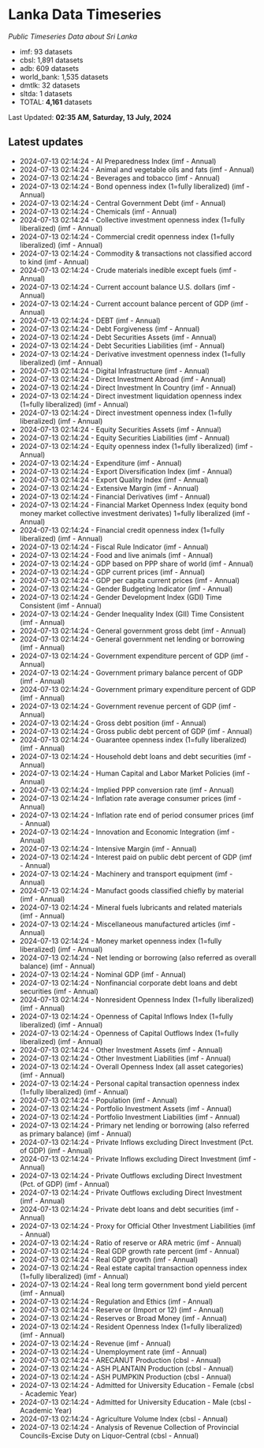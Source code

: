 # Lanka Data Timeseries
*Public Timeseries Data about Sri Lanka*

* imf: 93 datasets
* cbsl: 1,891 datasets
* adb: 609 datasets
* world_bank: 1,535 datasets
* dmtlk: 32 datasets
* sltda: 1 datasets
* TOTAL: **4,161** datasets

Last Updated: **02:35 AM, Saturday, 13 July, 2024**

## Latest updates

* 2024-07-13 02:14:24 - AI Preparedness Index (imf - Annual)
* 2024-07-13 02:14:24 - Animal and vegetable oils and fats (imf - Annual)
* 2024-07-13 02:14:24 - Beverages and tobacco (imf - Annual)
* 2024-07-13 02:14:24 - Bond openness index (1=fully liberalized) (imf - Annual)
* 2024-07-13 02:14:24 - Central Government Debt (imf - Annual)
* 2024-07-13 02:14:24 - Chemicals (imf - Annual)
* 2024-07-13 02:14:24 - Collective investment openness index (1=fully liberalized) (imf - Annual)
* 2024-07-13 02:14:24 - Commercial credit openness index (1=fully liberalized) (imf - Annual)
* 2024-07-13 02:14:24 - Commodity & transactions not classified accord to kind (imf - Annual)
* 2024-07-13 02:14:24 - Crude materials inedible except fuels (imf - Annual)
* 2024-07-13 02:14:24 - Current account balance U.S. dollars (imf - Annual)
* 2024-07-13 02:14:24 - Current account balance percent of GDP (imf - Annual)
* 2024-07-13 02:14:24 - DEBT (imf - Annual)
* 2024-07-13 02:14:24 - Debt Forgiveness (imf - Annual)
* 2024-07-13 02:14:24 - Debt Securities Assets (imf - Annual)
* 2024-07-13 02:14:24 - Debt Securities Liabilities (imf - Annual)
* 2024-07-13 02:14:24 - Derivative investment openness index (1=fully liberalized) (imf - Annual)
* 2024-07-13 02:14:24 - Digital Infrastructure (imf - Annual)
* 2024-07-13 02:14:24 - Direct Investment Abroad (imf - Annual)
* 2024-07-13 02:14:24 - Direct Investment In Country (imf - Annual)
* 2024-07-13 02:14:24 - Direct investment liquidation openness index (1=fully liberalized) (imf - Annual)
* 2024-07-13 02:14:24 - Direct investment openness index (1=fully liberalized) (imf - Annual)
* 2024-07-13 02:14:24 - Equity Securities Assets (imf - Annual)
* 2024-07-13 02:14:24 - Equity Securities Liabilities (imf - Annual)
* 2024-07-13 02:14:24 - Equity openness index (1=fully liberalized) (imf - Annual)
* 2024-07-13 02:14:24 - Expenditure (imf - Annual)
* 2024-07-13 02:14:24 - Export Diversification Index (imf - Annual)
* 2024-07-13 02:14:24 - Export Quality Index (imf - Annual)
* 2024-07-13 02:14:24 - Extensive Margin (imf - Annual)
* 2024-07-13 02:14:24 - Financial Derivatives (imf - Annual)
* 2024-07-13 02:14:24 - Financial Market Openness Index (equity bond money market collective investment derivates) 1=fully liberalized (imf - Annual)
* 2024-07-13 02:14:24 - Financial credit openness index (1=fully liberalized) (imf - Annual)
* 2024-07-13 02:14:24 - Fiscal Rule Indicator (imf - Annual)
* 2024-07-13 02:14:24 - Food and live animals (imf - Annual)
* 2024-07-13 02:14:24 - GDP based on PPP share of world (imf - Annual)
* 2024-07-13 02:14:24 - GDP current prices (imf - Annual)
* 2024-07-13 02:14:24 - GDP per capita current prices (imf - Annual)
* 2024-07-13 02:14:24 - Gender Budgeting Indicator (imf - Annual)
* 2024-07-13 02:14:24 - Gender Development Index (GDI) Time Consistent (imf - Annual)
* 2024-07-13 02:14:24 - Gender Inequality Index (GII) Time Consistent (imf - Annual)
* 2024-07-13 02:14:24 - General government gross debt (imf - Annual)
* 2024-07-13 02:14:24 - General government net lending or borrowing (imf - Annual)
* 2024-07-13 02:14:24 - Government expenditure percent of GDP (imf - Annual)
* 2024-07-13 02:14:24 - Government primary balance percent of GDP (imf - Annual)
* 2024-07-13 02:14:24 - Government primary expenditure percent of GDP (imf - Annual)
* 2024-07-13 02:14:24 - Government revenue percent of GDP (imf - Annual)
* 2024-07-13 02:14:24 - Gross debt position (imf - Annual)
* 2024-07-13 02:14:24 - Gross public debt percent of GDP (imf - Annual)
* 2024-07-13 02:14:24 - Guarantee openness index (1=fully liberalized) (imf - Annual)
* 2024-07-13 02:14:24 - Household debt loans and debt securities (imf - Annual)
* 2024-07-13 02:14:24 - Human Capital and Labor Market Policies (imf - Annual)
* 2024-07-13 02:14:24 - Implied PPP conversion rate (imf - Annual)
* 2024-07-13 02:14:24 - Inflation rate average consumer prices (imf - Annual)
* 2024-07-13 02:14:24 - Inflation rate end of period consumer prices (imf - Annual)
* 2024-07-13 02:14:24 - Innovation and Economic Integration (imf - Annual)
* 2024-07-13 02:14:24 - Intensive Margin (imf - Annual)
* 2024-07-13 02:14:24 - Interest paid on public debt percent of GDP (imf - Annual)
* 2024-07-13 02:14:24 - Machinery and transport equipment (imf - Annual)
* 2024-07-13 02:14:24 - Manufact goods classified chiefly by material (imf - Annual)
* 2024-07-13 02:14:24 - Mineral fuels lubricants and related materials (imf - Annual)
* 2024-07-13 02:14:24 - Miscellaneous manufactured articles (imf - Annual)
* 2024-07-13 02:14:24 - Money market openness index (1=fully liberalized) (imf - Annual)
* 2024-07-13 02:14:24 - Net lending or borrowing (also referred as overall balance) (imf - Annual)
* 2024-07-13 02:14:24 - Nominal GDP (imf - Annual)
* 2024-07-13 02:14:24 - Nonfinancial corporate debt loans and debt securities (imf - Annual)
* 2024-07-13 02:14:24 - Nonresident Openness Index (1=fully liberalized) (imf - Annual)
* 2024-07-13 02:14:24 - Openness of Capital Inflows Index (1=fully liberalized) (imf - Annual)
* 2024-07-13 02:14:24 - Openness of Capital Outflows Index (1=fully liberalized) (imf - Annual)
* 2024-07-13 02:14:24 - Other Investment Assets (imf - Annual)
* 2024-07-13 02:14:24 - Other Investment Liabilities (imf - Annual)
* 2024-07-13 02:14:24 - Overall Openness Index (all asset categories) (imf - Annual)
* 2024-07-13 02:14:24 - Personal capital transaction openness index (1=fully liberalized) (imf - Annual)
* 2024-07-13 02:14:24 - Population (imf - Annual)
* 2024-07-13 02:14:24 - Portfolio Investment Assets (imf - Annual)
* 2024-07-13 02:14:24 - Portfolio Investment Liabilities (imf - Annual)
* 2024-07-13 02:14:24 - Primary net lending or borrowing (also referred as primary balance) (imf - Annual)
* 2024-07-13 02:14:24 - Private Inflows excluding Direct Investment (Pct. of GDP) (imf - Annual)
* 2024-07-13 02:14:24 - Private Inflows excluding Direct Investment (imf - Annual)
* 2024-07-13 02:14:24 - Private Outflows excluding Direct Investment (Pct. of GDP) (imf - Annual)
* 2024-07-13 02:14:24 - Private Outflows excluding Direct Investment (imf - Annual)
* 2024-07-13 02:14:24 - Private debt loans and debt securities (imf - Annual)
* 2024-07-13 02:14:24 - Proxy for Official Other Investment Liabilities (imf - Annual)
* 2024-07-13 02:14:24 - Ratio of reserve or ARA metric (imf - Annual)
* 2024-07-13 02:14:24 - Real GDP growth rate percent (imf - Annual)
* 2024-07-13 02:14:24 - Real GDP growth (imf - Annual)
* 2024-07-13 02:14:24 - Real estate capital transaction openness index (1=fully liberalized) (imf - Annual)
* 2024-07-13 02:14:24 - Real long term government bond yield percent (imf - Annual)
* 2024-07-13 02:14:24 - Regulation and Ethics (imf - Annual)
* 2024-07-13 02:14:24 - Reserve or (Import or 12) (imf - Annual)
* 2024-07-13 02:14:24 - Reserves or Broad Money (imf - Annual)
* 2024-07-13 02:14:24 - Resident Openness Index (1=fully liberalized) (imf - Annual)
* 2024-07-13 02:14:24 - Revenue (imf - Annual)
* 2024-07-13 02:14:24 - Unemployment rate (imf - Annual)
* 2024-07-13 02:14:24 - ARECANUT Production (cbsl - Annual)
* 2024-07-13 02:14:24 - ASH PLANTAIN Production (cbsl - Annual)
* 2024-07-13 02:14:24 - ASH PUMPKIN Production (cbsl - Annual)
* 2024-07-13 02:14:24 - Admitted for University Education - Female (cbsl - Academic Year)
* 2024-07-13 02:14:24 - Admitted for University Education - Male (cbsl - Academic Year)
* 2024-07-13 02:14:24 - Agriculture Volume Index (cbsl - Annual)
* 2024-07-13 02:14:24 - Analysis of Revenue Collection of Provincial Councils-Excise Duty on Liquor-Central (cbsl - Annual)